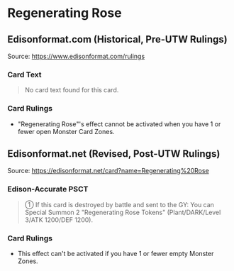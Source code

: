 # Regenerating Rose

## Edisonformat.com (Historical, Pre-UTW Rulings)

Source: https://www.edisonformat.com/rulings

### Card Text

> No card text found for this card.

### Card Rulings

*   "Regenerating Rose"'s effect cannot be activated when you have 1 or fewer open Monster Card Zones.

## Edisonformat.net (Revised, Post-UTW Rulings)

Source: https://edisonformat.net/card?name=Regenerating%20Rose

### Edison-Accurate PSCT

> ① If this card is destroyed by battle and sent to the GY: You can Special Summon 2 "Regenerating Rose Tokens" (Plant/DARK/Level 3/ATK 1200/DEF 1200).

### Card Rulings

*   This effect can't be activated if you have 1 or fewer empty Monster Zones.
            